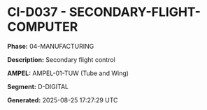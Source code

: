 # CI-D037 - SECONDARY-FLIGHT-COMPUTER

**Phase:** 04-MANUFACTURING

**Description:** Secondary flight control

**AMPEL:** AMPEL-01-TUW (Tube and Wing)

**Segment:** D-DIGITAL

**Generated:** 2025-08-25 17:27:29 UTC
